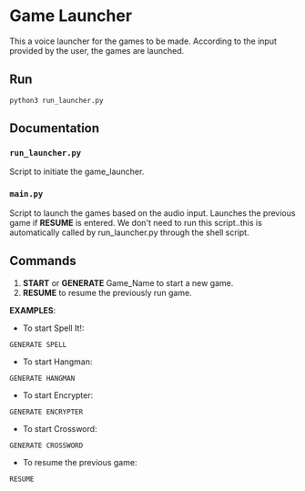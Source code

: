 # Game Launcher

This a voice launcher for the games to be made. According to the input provided by the user, the games are launched.

## Run
```
python3 run_launcher.py
```

## Documentation

### `run_launcher.py`

Script to initiate the game_launcher.

### `main.py`

Script to launch the games based on the audio input. Launches the previous game if **RESUME** is entered. We don't need to run this script..this is automatically called by run_launcher.py through the shell script.
 
## Commands

1. **START** or **GENERATE** Game_Name to start a new game.
2. **RESUME** to resume the previously run game.

**EXAMPLES**:

* To start Spell It!:
```
GENERATE SPELL
```
* To start Hangman:
```
GENERATE HANGMAN
```
* To start Encrypter:
```
GENERATE ENCRYPTER
```
* To start Crossword:
```
GENERATE CROSSWORD
```
* To resume the previous game:
```
RESUME
```
